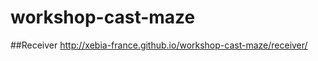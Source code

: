 workshop-cast-maze
==================

##Receiver
http://xebia-france.github.io/workshop-cast-maze/receiver/
